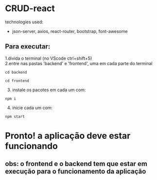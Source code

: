 # CRUD-react

technologies used:
- json-server, axios, react-router, bootstrap, font-awesome

## Para executar:

1.divida o terminal (no VScode ctrl+shift+5)
<br>
2.entre nas pastas 'backend' e 'frontend', uma em cada parte do terminal
```
cd backend 
```
```
cd frontend
```
3. instale os pacotes em cada um com:
```
npm i
```
4. inicie cada um com:
```
npm start
```
# Pronto! a aplicação deve estar funcionando

## obs: o frontend e o backend tem que estar em execução para o funcionamento da aplicação
